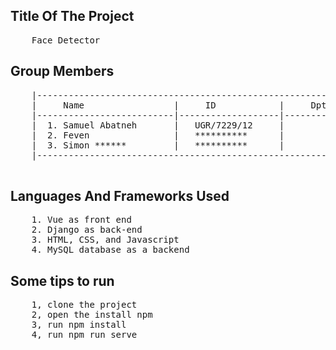 
## Title Of The Project
<pre>
	Face Detector
</pre>

## Group Members

<pre>
	|------------------------------------------------------------|
	|     Name                 |     ID            |     Dpt |
	|--------------------------|-------------------|-------------|
	|  1. Samuel Abatneh       |   UGR/7229/12     |         AI  |
	|  2. Feven                |   **********      |         AI  |
	|  3. Simon ******         |   **********      |         AI  |
	|------------------------------------------------------------|

</pre>


 
## Languages And Frameworks Used

<pre>
	1. Vue as front end
	2. Django as back-end
	3. HTML, CSS, and Javascript
	4. MySQL database as a backend
</pre>


## Some tips to run 
<pre>
	1, clone the project
	2, open the install npm
	3, run npm install
	4, run npm run serve
  
</pre>
	
